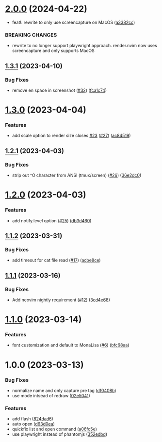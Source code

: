 # [2.0.0](https://github.com/mikesmithgh/render.nvim/compare/v1.3.1...v2.0.0) (2024-04-22)


* feat!: rewrite to only use screencapture on MacOS ([a3382cc](https://github.com/mikesmithgh/render.nvim/commit/a3382cc16681e4efd7e97d8490f1af82f31e4a8f))


### BREAKING CHANGES

* rewrite to no longer support playwright approach. render.nvim now uses screencapture and only supports MacOS

## [1.3.1](https://github.com/mikesmithgh/render.nvim/compare/v1.3.0...v1.3.1) (2023-04-10)


### Bug Fixes

* remove en space in screenshot ([#32](https://github.com/mikesmithgh/render.nvim/issues/32)) ([fca1c74](https://github.com/mikesmithgh/render.nvim/commit/fca1c74db451b0b7e2332d4bfc7440686b168cdf))

# [1.3.0](https://github.com/mikesmithgh/render.nvim/compare/v1.2.1...v1.3.0) (2023-04-04)


### Features

* add scale option to render size closes [#23](https://github.com/mikesmithgh/render.nvim/issues/23) ([#27](https://github.com/mikesmithgh/render.nvim/issues/27)) ([ac84519](https://github.com/mikesmithgh/render.nvim/commit/ac845190bcc6375b6a5c07c89244aa405c8c38ca))

## [1.2.1](https://github.com/mikesmithgh/render.nvim/compare/v1.2.0...v1.2.1) (2023-04-03)


### Bug Fixes

* strip out ^O character from ANSI (tmux/screen) ([#26](https://github.com/mikesmithgh/render.nvim/issues/26)) ([36e2dc0](https://github.com/mikesmithgh/render.nvim/commit/36e2dc0da70e4dcca342f01669f8944cad3dca18))

# [1.2.0](https://github.com/mikesmithgh/render.nvim/compare/v1.1.2...v1.2.0) (2023-04-03)


### Features

* add notify.level option ([#25](https://github.com/mikesmithgh/render.nvim/issues/25)) ([db3d460](https://github.com/mikesmithgh/render.nvim/commit/db3d460c58b6837c124ac5368c0db160ee839277))

## [1.1.2](https://github.com/mikesmithgh/render.nvim/compare/v1.1.1...v1.1.2) (2023-03-31)


### Bug Fixes

* add timeout for cat file read ([#17](https://github.com/mikesmithgh/render.nvim/issues/17)) ([acbe8ce](https://github.com/mikesmithgh/render.nvim/commit/acbe8ce95e3682b353284ea1fe490b0a044329f1))

## [1.1.1](https://github.com/mikesmithgh/render.nvim/compare/v1.1.0...v1.1.1) (2023-03-16)


### Bug Fixes

* Add neovim nightly requirement ([#12](https://github.com/mikesmithgh/render.nvim/issues/12)) ([3cd4e68](https://github.com/mikesmithgh/render.nvim/commit/3cd4e68bfeaa2d61a301b0c7464f7f553f3c1b98))

# [1.1.0](https://github.com/mikesmithgh/render.nvim/compare/v1.0.0...v1.1.0) (2023-03-14)


### Features

* font customization and default to MonaLisa ([#6](https://github.com/mikesmithgh/render.nvim/issues/6)) ([bfc68aa](https://github.com/mikesmithgh/render.nvim/commit/bfc68aa27f78659ee9d1c71341ed2e4e69e5c93c))

# 1.0.0 (2023-03-13)


### Bug Fixes

* normalize name and only capture pre tag ([df0408b](https://github.com/mikesmithgh/render.nvim/commit/df0408b85fcb293a702c1918b6bfe9d628b74272))
* use mode intsead of redraw ([02e5041](https://github.com/mikesmithgh/render.nvim/commit/02e5041b0e967123f351b498a6a97742269893e6))


### Features

* add flash ([824dad6](https://github.com/mikesmithgh/render.nvim/commit/824dad6f17f2e46315d65591c214ac804afa6386))
* auto open ([d63d0ea](https://github.com/mikesmithgh/render.nvim/commit/d63d0ea8228346361ccde1a499607bf9337b6a0d))
* quickfix list and open command ([a06fc5e](https://github.com/mikesmithgh/render.nvim/commit/a06fc5e600464cabcc575751b5f4e287b7b42e65))
* use playwright instead of phantomjs ([352edbd](https://github.com/mikesmithgh/render.nvim/commit/352edbd08d162e9f5d9a4db5e5b374a825bbc561))
